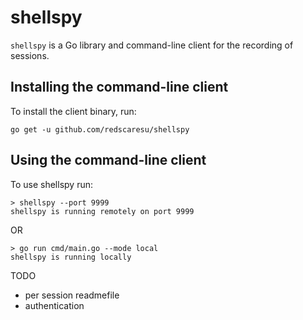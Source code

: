 # shellspy

`shellspy` is a Go library and command-line client for the recording of sessions.

## Installing the command-line client

To install the client binary, run:

```
go get -u github.com/redscaresu/shellspy
```

## Using the command-line client

To use shellspy run:

```
> shellspy --port 9999
shellspy is running remotely on port 9999
```

OR

```
> go run cmd/main.go --mode local
shellspy is running locally
```

TODO
- per session readmefile
- authentication